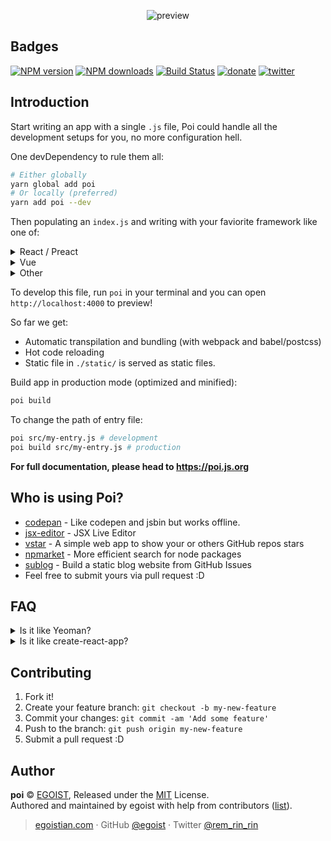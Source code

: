 <p align="center">
  <img src="https://ooo.0o0.ooo/2017/04/30/5905ba6f1f3ee.png" alt="preview" />
</p>

## Badges

[![NPM version](https://img.shields.io/npm/v/poi.svg?style=flat-square)](https://npmjs.com/package/poi) [![NPM downloads](https://img.shields.io/npm/dm/poi.svg?style=flat-square)](https://npmjs.com/package/poi) [![Build Status](https://img.shields.io/circleci/project/egoist/poi/master.svg?style=flat-square)](https://circleci.com/gh/egoist/poi) [![donate](https://img.shields.io/badge/$-donate-ff69b4.svg?maxAge=2592000&style=flat-square)](https://github.com/egoist/donate) [![twitter](https://img.shields.io/badge/twitter-@poijs-1da1f2.svg?style=flat-square)](https://twitter.com/poijs)

## Introduction

Start writing an app with a single `.js` file, Poi could handle all the development setups for you, no more configuration hell.

One devDependency to rule them all:

```bash
# Either globally
yarn global add poi
# Or locally (preferred)
yarn add poi --dev
```

Then populating an `index.js` and writing with your faviorite framework like one of:

<p>
<details><summary>React / Preact</summary><br>

```js
import React from 'react'
import { render } from 'react-dom'

const App = () => <h1>Hello React.</h1>

render(<App />, document.getElementById('app'))
```

Note: You need to install `react` `react-dom` and desired babel preset like `babel-preset-react-app`.

It's similar for other React-like framework.
</details>

<details><summary>Vue</summary><br>

```js
import Vue from 'vue'

new Vue({
  el: '#app',
  render() {
    return <h1>Hello Vue.</h1>
  }
})
```

Note: You don't need to install any dependencies, `vue` is already brought by `Poi`. And single-file component is also supported by default.
</details>

<details><summary>Other</summary><br>

You can write your app with any framework :P
</details>
</p>

To develop this file, run `poi` in your terminal and you can open `http://localhost:4000` to preview!

So far we get:

- Automatic transpilation and bundling (with webpack and babel/postcss)
- Hot code reloading
- Static file in `./static/` is served as static files.

Build app in production mode (optimized and minified):

```bash
poi build
```

To change the path of entry file:

```bash
poi src/my-entry.js # development
poi build src/my-entry.js # production
```

**For full documentation, please head to https://poi.js.org**

## Who is using Poi?

- [codepan](https://github.com/egoist/codepan) - Like codepen and jsbin but works offline.
- [jsx-editor](https://github.com/egoist/jsx-editor) - JSX Live Editor
- [vstar](https://github.com/sinchang/vstar) - A simple web app to show your or others GitHub repos stars
- [npmarket](https://github.com/qingwei-li/npmarket) - More efficient search for node packages
- [sublog](https://github.com/sinchang/sublog) - Build a static blog website from GitHub Issues
- Feel free to submit yours via pull request :D

## FAQ

<details><summary>Is it like Yeoman?</summary><br>

No, Yeoman is just a boilerplate generator while Poi is a Webpack wrapper which reduces boilerplate code for you.
</details>

<details><summary>Is it like create-react-app?</summary><br>

Yes and No.

Yes is because they both simplify the development setup, but `create-react-app` is tied to `React` ecosystem and could not be configured programmatically using config file.
</details>

## Contributing

1. Fork it!
2. Create your feature branch: `git checkout -b my-new-feature`
3. Commit your changes: `git commit -am 'Add some feature'`
4. Push to the branch: `git push origin my-new-feature`
5. Submit a pull request :D

## Author

**poi** © [EGOIST](https://github.com/egoist), Released under the [MIT](./LICENSE) License.<br>
Authored and maintained by egoist with help from contributors ([list](https://github.com/egoist/poi/contributors)).

> [egoistian.com](https://egoistian.com) · GitHub [@egoist](https://github.com/egoist) · Twitter [@rem_rin_rin](https://twitter.com/rem_rin_rin)
